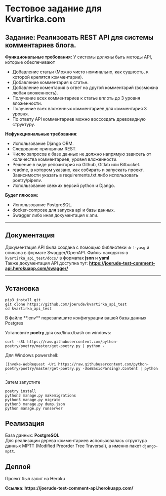# Тестовое задание для Kvartirka.com

Задание: Реализовать REST API для системы комментариев блога.
------
**Функциональные требования:**
У системы должны быть методы API, которые обеспечивают

- Добавление статьи (Можно чисто номинально, как сущность, к которой крепятся комментарии).
- Добавление комментария к статье.
- Добавление коментария в ответ на другой комментарий (возможна любая вложенность).
- Получение всех комментариев к статье вплоть до 3 уровня вложенности.
- Получение всех вложенных комментариев для комментария 3 уровня.
- По ответу API комментариев можно воссоздать древовидную структуру.

**Нефункциональные требования:**

- Использование Django ORM.
- Следование принципам REST.
- Число запросов к базе данных не должно напрямую зависеть от количества комментариев, уровня вложенности.
- Решение в виде репозитория на Github, Gitlab или Bitbucket.
- readme, в котором указано, как собирать и запускать проект. Зависимости указать в requirements.txt либо использовать
  poetry/pipenv.
- Использование свежих версий python и Django.

**Будет плюсом:**

- Использование PostgreSQL.
- docker-compose для запуска api и базы данных.
- Swagger либо иная документация к апи.

<hr>

## Документация

Документация API была создана с помощью библиотеки `drf-yasg` и описана в формате Swagger/OpenAPI.
Файлы находятся в `kvartirka_api_test/docs/` в форматах **json** и **yaml** <br>
Также документация API доступна тут: **https://joerude-test-comment-api.herokuapp.com/swagger/**

<hr>

## Установка

```
pip3 install git
git clone https://github.com/joerude/kvartirka_api_test
cd kvartirka_api_test
```

<p>В файле **.env** перезапишите конфигурации вашей базы данных Postgres </p> 

Установите **poetry** для osx/linux/bash on windows:

```
curl -sSL https://raw.githubusercontent.com/python-poetry/poetry/master/get-poetry.py | python -
```

Для Windows powershell:

```
(Invoke-WebRequest -Uri https://raw.githubusercontent.com/python-poetry/poetry/master/get-poetry.py -UseBasicParsing).Content | python -
```

Затем запустите
```
poetry install
python3 manage.py makemigrations
python3 manage.py migrate
python3 manage.py dump.json
python manage.py runserver
```

## Реализация
База данных: **PostgreSQL** <br>
Для реализации дерева комментариев использовалась структура 
данных MPTT (Modified Preorder Tree Traversal), а именно пакет `django-mptt`.


## Деплой
Проект был залит на Heroku
<p><b>Ссылка: https://joerude-test-comment-api.herokuapp.com/</b></p>



